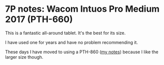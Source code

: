 # 7P notes: Wacom Intuos Pro Medium 2017 (PTH-660)

This is a fantastic all-around tablet. It's the best for its size.

I have used one for years and have no problem recommending it.

These days I have moved to using a PTH-860 ([my notes](7p-notes-wacom-intuos-pro-large-pth-860.md)) because I like the larger size though.

